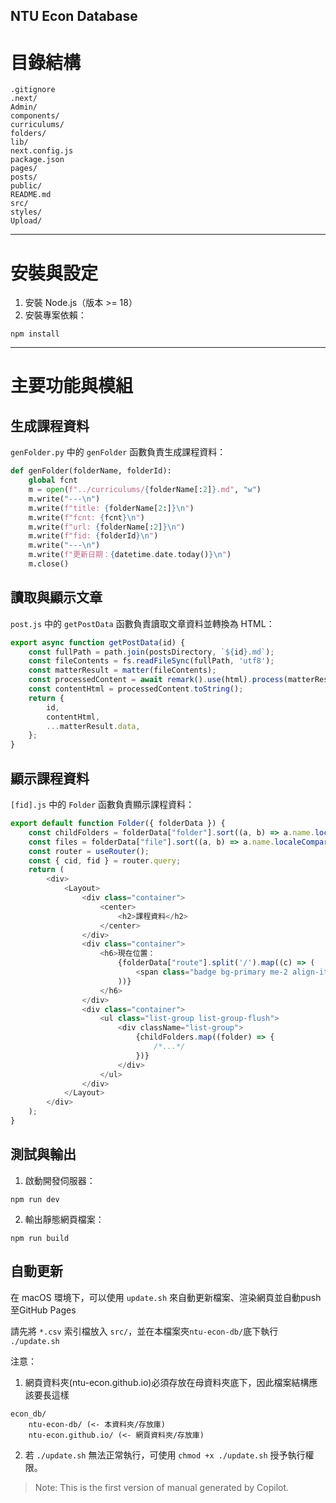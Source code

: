 NTU Econ Database
---
# 目錄結構
```
.gitignore
.next/
Admin/
components/
curriculums/
folders/
lib/
next.config.js
package.json
pages/
posts/
public/
README.md
src/
styles/
Upload/
```
---
# 安裝與設定
1. 安裝 Node.js（版本 >= 18）
2. 安裝專案依賴：
```
npm install
```
---
# 主要功能與模組
## 生成課程資料
`genFolder.py` 中的 `genFolder` 函數負責生成課程資料：
```python
def genFolder(folderName, folderId):
    global fcnt
    m = open(f"../curriculums/{folderName[:2]}.md", "w")
    m.write("---\n")
    m.write(f"title: {folderName[2:]}\n")
    m.write(f"fcnt: {fcnt}\n")
    m.write(f"url: {folderName[:2]}\n")
    m.write(f"fid: {folderId}\n")
    m.write("---\n")
    m.write(f"更新日期：{datetime.date.today()}\n")
    m.close()
```
## 讀取與顯示文章
`post.js` 中的 `getPostData` 函數負責讀取文章資料並轉換為 HTML：
```javascript
export async function getPostData(id) {
    const fullPath = path.join(postsDirectory, `${id}.md`);
    const fileContents = fs.readFileSync(fullPath, 'utf8');
    const matterResult = matter(fileContents);
    const processedContent = await remark().use(html).process(matterResult.content);
    const contentHtml = processedContent.toString();
    return {
        id,
        contentHtml,
        ...matterResult.data,
    };
}
```
## 顯示課程資料
`[fid].js` 中的 `Folder` 函數負責顯示課程資料：
```javascript
export default function Folder({ folderData }) {
    const childFolders = folderData["folder"].sort((a, b) => a.name.localeCompare(b.name));
    const files = folderData["file"].sort((a, b) => a.name.localeCompare(b.name));
    const router = useRouter();
    const { cid, fid } = router.query;
    return (
        <div>
            <Layout>
                <div class="container">
                    <center>
                        <h2>課程資料</h2>
                    </center>
                </div>
                <div class="container">
                    <h6>現在位置：
                        {folderData["route"].split('/').map((c) => (
                            <span class="badge bg-primary me-2 align-items-center">{c}</span>
                        ))}
                    </h6>
                </div>
                <div class="container">
                    <ul class="list-group list-group-flush">
                        <div className="list-group">
                            {childFolders.map((folder) => {
                                /*...*/
                            })}
                        </div>
                    </ul>
                </div>
            </Layout>
        </div>
    );
}
```
## 測試與輸出
1. 啟動開發伺服器：
```
npm run dev
```
2. 輸出靜態網頁檔案：
```
npm run build
```


## 自動更新
在 macOS 環境下，可以使用 `update.sh` 來自動更新檔案、渲染網頁並自動push至GitHub Pages

請先將 `*.csv` 索引檔放入 `src/`，並在本檔案夾`ntu-econ-db/`底下執行 `./update.sh`

注意：
1. 網頁資料夾(ntu-econ.github.io)必須存放在母資料夾底下，因此檔案結構應該要長這樣
```
econ_db/
    ntu-econ-db/ (<- 本資料夾/存放庫)
    ntu-econ.github.io/ (<- 網頁資料夾/存放庫)
```
2. 若 `./update.sh` 無法正常執行，可使用 `chmod +x ./update.sh` 授予執行權限。
> Note: This is the first version of manual generated by Copilot.


